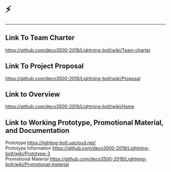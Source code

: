# ⚡
***
## Link To Team Charter
https://github.com/deco3500-2019/Lightning-bolt/wiki/Team-charter  

## Link To Project Proposal
https://github.com/deco3500-2019/Lightning-bolt/wiki/Proposal

## Link to Overview
https://github.com/deco3500-2019/Lightning-bolt/wiki/Home

## Link to Working Prototype, Promotional Material, and Documentation  
Prototype https://lighting-bolt.uqcloud.net/  
Prototype Information https://github.com/deco3500-2019/Lightning-bolt/wiki/Prototype-3  
Promotional Material https://github.com/deco3500-2019/Lightning-bolt/wiki/Promotional-material  

